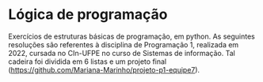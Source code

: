 # Lógica de programação
Exercícios de estruturas básicas de programação, em python.
As seguintes resoluções são referentes à disciplina de Programação 1, realizada em 2022, cursada no CIn-UFPE no curso de Sistemas de informação. Tal cadeira foi dividida em 6 listas e um projeto final (https://github.com/Mariana-Marinho/projeto-p1-equipe7).


